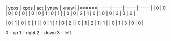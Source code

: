 | ypos | xpos | act | ynew | xnew |
|======|------|-----|------|------|
|   0  |   0  |  0  |   0  |   0  |
|   0  |   0  |  1  |   0  |   1  |
|   0  |   0  |  2  |   1  |   0  |
|   0  |   0  |  3  |   0  |   0  |

|   0  |   1  |  0  |   0  |   1  |
|   0  |   1  |  1  |   0  |   2  |
|   0  |   1  |  2  |   1  |   1  |
|   0  |   1  |  3  |   0  |   0  |

0 - up
1 - right
2 - down
3 - left